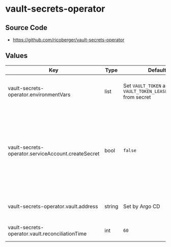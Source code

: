 # vault-secrets-operator

## Source Code

* <https://github.com/ricoberger/vault-secrets-operator>

## Values

| Key | Type | Default | Description |
|-----|------|---------|-------------|
| vault-secrets-operator.environmentVars | list | Set `VAULT_TOKEN` and `VAULT_TOKEN_LEASE_DURATION` from secret | Additional environment variables used to configure the operator |
| vault-secrets-operator.serviceAccount.createSecret | bool | `false` | Disable creation of a secret for the service account. It shouldn't be needed and it conflicts with the secret we create that contains the credentials for talking to Vault. |
| vault-secrets-operator.vault.address | string | Set by Argo CD | URL of the underlying Vault implementation |
| vault-secrets-operator.vault.reconciliationTime | int | `60` | Sync secrets from vault on this cadence |
